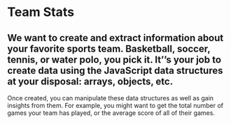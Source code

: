 
# Team Stats
## We want to create and extract information about your favorite sports team. Basketball, soccer, tennis, or water polo, you pick it. It’’s your job to create data using the JavaScript data structures at your disposal: arrays, objects, etc.
Once created, you can manipulate these data structures as well as gain insights from them. For example, you might want to get the total number of games your team has played, or the average score of all of their games.
